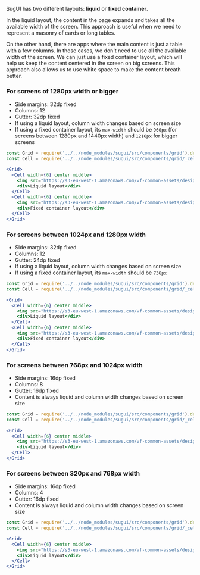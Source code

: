 SugUI has two different layouts: **liquid** or **fixed container**.

In the liquid layout, the content in the page expands and takes all the available width of the screen. This approach is useful when we need to represent a masonry of cards or long tables.

On the other hand, there are apps where the main content is just a table with a few columns. In those cases, we don't need to use all the available width of the screen. We can just use a fixed container layout, which will help us keep the content centered in the screen on big screens. This approach also allows us to use white space to make the content breath better.

### For screens of 1280px width or bigger

* Side margins: 32dp fixed
* Columns: 12
* Gutter: 32dp fixed
* If using a liquid layout, column width changes based on screen size
* If using a fixed container layout, its `max-width` should be `960px` (for screens between 1280px and 1440px width) and `1216px` for bigger screens

```jsx noeditor
const Grid = require('../../node_modules/sugui/src/components/grid').default;
const Cell = require('../../node_modules/sugui/src/components/grid/_cell.jsx').default;

<Grid>
  <Cell width={6} center middle>
    <img src="https://s3-eu-west-1.amazonaws.com/vf-common-assets/design-system/grid-1440-liquid.png" alt="Grid 1440px liquid" />
    <div>Liquid layout</div>
  </Cell>
  <Cell width={6} center middle>
    <img src="https://s3-eu-west-1.amazonaws.com/vf-common-assets/design-system/grid-1440-fixed.png" alt="Grid 1440px fixed" />
    <div>Fixed container layout</div>
  </Cell>
</Grid>
```

### For screens between 1024px and 1280px width

* Side margins: 32dp fixed
* Columns: 12
* Gutter: 24dp fixed
* If using a liquid layout, column width changes based on screen size
* If using a fixed container layout, its `max-width` should be `736px`

```jsx noeditor
const Grid = require('../../node_modules/sugui/src/components/grid').default;
const Cell = require('../../node_modules/sugui/src/components/grid/_cell.jsx').default;

<Grid>
  <Cell width={6} center middle>
    <img src="https://s3-eu-west-1.amazonaws.com/vf-common-assets/design-system/grid-1024.png" alt="Grid 1024px liquid" />
    <div>Liquid layout</div>
  </Cell>
  <Cell width={6} center middle>
    <img src="https://s3-eu-west-1.amazonaws.com/vf-common-assets/design-system/grid-1024.png" alt="Grid 1024px fixed" />
    <div>Fixed container layout</div>
  </Cell>
</Grid>
```

### For screens between 768px and 1024px width

* Side margins: 16dp fixed
* Columns: 8
* Gutter: 16dp fixed
* Content is always liquid and column width changes based on screen size

```jsx noeditor
const Grid = require('../../node_modules/sugui/src/components/grid').default;
const Cell = require('../../node_modules/sugui/src/components/grid/_cell.jsx').default;

<Grid>
  <Cell width={6} center middle>
    <img src="https://s3-eu-west-1.amazonaws.com/vf-common-assets/design-system/grid-768.png" alt="Grid 768px liquid" />
    <div>Liquid layout</div>
  </Cell>
</Grid>
```

### For screens between 320px and 768px width

* Side margins: 16dp fixed
* Columns: 4
* Gutter: 16dp fixed
* Content is always liquid and column width changes based on screen size

```jsx noeditor
const Grid = require('../../node_modules/sugui/src/components/grid').default;
const Cell = require('../../node_modules/sugui/src/components/grid/_cell.jsx').default;

<Grid>
  <Cell width={6} center middle>
    <img src="https://s3-eu-west-1.amazonaws.com/vf-common-assets/design-system/grid-375.png" alt="Grid 375px liquid" />
    <div>Liquid layout</div>
  </Cell>
</Grid>
```

